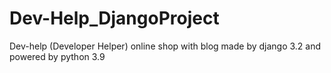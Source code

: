 # Dev-Help_DjangoProject
Dev-help (Developer Helper) online shop with blog made by django 3.2 and powered by python 3.9
